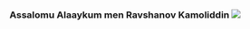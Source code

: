### Assalomu Alaaykum men Ravshanov Kamoliddin <img src="https://media2.giphy.com/media/v1.Y2lkPTc5MGI3NjExN2V1dGtycWJxc2c3bWx5MjhhbXBqMmt2OHIwZWFzcnlsaXpnN2M1bSZlcD12MV9pbnRlcm5hbF9naWZfYnlfaWQmY3Q9Zw/VoJqOxw0Zh36Vm8uDD/giphy.gif" widh="5" >
